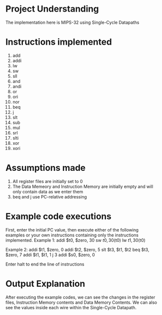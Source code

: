 # Project Understanding
The implementation here is MIPS-32 using Single-Cycle Datapaths

# Instructions implemented
1. add
2. addi
3. lw
4. sw
5. sll
6. and
7. andi
8. or
9. ori
10. nor
11. beq
12. j
13. slt
14. sub
15. mul
16. srl
17. slti
18. xor
19. xori


# Assumptions made
1. All register files are initially set to 0
2. The Data Memeory and Instruction Memory are initially empty and will only contain data as we enter them
3.  beq and j use PC-relative addressing

# Example code executions
First, enter the initial PC value, then execute either of the following examples or your own instructions containing only the instructions implemented.
Example 1:
addi $t0, $zero, 30
sw $t0, 30 ($t0)
lw $t1, 30($t0)

Example 2:
addi $t1, $zero, 0
addi $t2, $zero, 5
slt $t3, $t1, $t2
beq $t3, $zero, 7
addi $t1, $t1, 1
j 3
addi $s0, $zero, 0

Enter halt to end the line of instructions

# Output Explanation
After executing the example codes, we can see the changes in the register files, Instruction Memory contents and Data Memory Contents.
We can also see the values inside each wire within the Single-Cycle Datapath.



